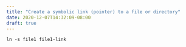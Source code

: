 ```yaml
---
title: "Create a symbolic link (pointer) to a file or directory"
date: 2020-12-07T14:32:09-08:00
draft: true
---
```


```
ln -s file1 file1-link
```